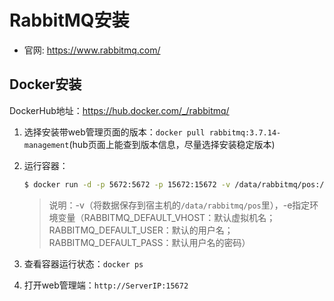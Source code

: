 
# RabbitMQ安装

* 官网: https://www.rabbitmq.com/

## Docker安装

DockerHub地址：https://hub.docker.com/_/rabbitmq/

1. 选择安装带web管理页面的版本：`docker pull rabbitmq:3.7.14-management`(hub页面上能查到版本信息，尽量选择安装稳定版本)

1. 运行容器：
    ```bash
    $ docker run -d -p 5672:5672 -p 15672:15672 -v /data/rabbitmq/pos:/var/lib/rabbitmq --hostname pos --name rabbit-pos -e RABBITMQ_DEFAULT_USER=pos -e RABBITMQ_DEFAULT_PASS=cc324100 -e RABBITMQ_DEFAULT_VHOST=pos_vhost rabbitmq:3-management
    ```
    > 说明：-v（将数据保存到宿主机的`/data/rabbitmq/pos`里），-e指定环境变量（RABBITMQ_DEFAULT_VHOST：默认虚拟机名；RABBITMQ_DEFAULT_USER：默认的用户名；RABBITMQ_DEFAULT_PASS：默认用户名的密码）
1. 查看容器运行状态：`docker ps`
1. 打开web管理端：`http://ServerIP:15672`